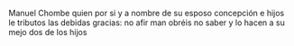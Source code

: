 Manuel Chombe quien por si y a nombre de su esposo concepción e hijos le tributos las debidas gracias: no afir man obréis no saber y lo hacen a su mejo dos de los hijos